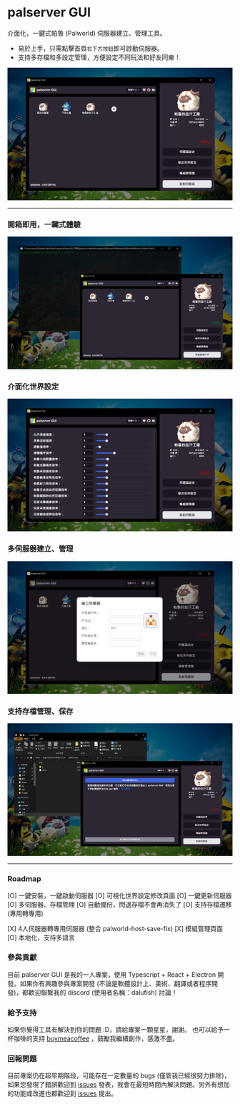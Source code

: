 # palserver GUI

介面化，一鍵式帕魯 (Palworld) 伺服器建立、管理工具。

- 易於上手，只需點擊首頁`右下方按鈕`即可啟動伺服器。
- 支持多存檔和多設定管理，方便設定不同玩法和好友同樂！

![alt text](/readme//2.png)

---

### 開箱即用，一鍵式體驗

![alt text](/readme//1.png)

### 介面化世界設定

![alt text](/readme//3.png)

### 多伺服器建立、管理

![alt text](/readme/5.png)

### 支持存檔管理、保存

![alt text](/readme//4.png)

---

### Roadmap

[O] 一鍵安裝，一鍵啟動伺服器
[O] 可視化世界設定修改頁面
[O] 一鍵更新伺服器
[O] 多伺服器、存檔管理
[O] 自動備份，閃退存檔不會再消失了
[O] 支持存檔遷移 (專用轉專用)

[X] 4人伺服器轉專用伺服器 (整合 palworld-host-save-fix)
[X] 模組管理頁面
[O] 本地化，支持多語言

### 參與貢獻

目前 palserver GUI 是我的一人專案，使用 Typescript + React + Electron 開發。如果你有興趣參與專案開發 (不論是軟體設計上、美術、翻譯或者程序開發)，都歡迎聯繫我的 discord (使用者名稱：dalufish) 討論！

### 給予支持

如果你覺得工具有解決到你的問題 :D，請給專案一顆星星，謝謝。
也可以給予一杯咖啡的支持 [buymeacoffee](https://www.buymeacoffee.com/dalufish) ，鼓勵我繼續創作，感激不盡。

### 回報問題

目前專案仍在超早期階段，可能存在一定數量的 bugs (僅管我已經很努力排除)，如果您發現了錯誤歡迎到 [issues](https://github.com/Dalufishe/palserver-GUI/issues) 發表，我會在最短時間內解決問題。另外有想加的功能或改進也都歡迎到 [issues](https://github.com/Dalufishe/palserver-GUI/issues) 提出。
